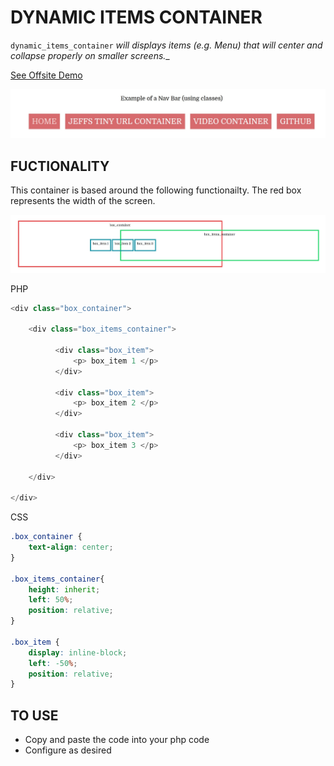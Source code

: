 # DYNAMIC ITEMS CONTAINER

`dynamic_items_container` _will displays items (e.g. Menu) that will
center and collapse properly on smaller screens.__

[See Offsite Demo](http://www.jeffryadecola.com/my-php-containers/index.php?container_name=dynamic_items_container)

![IMAGE - dynamic_items_container - IMAGE](../docs/pics/dynamic_items_container.jpg)

## FUCTIONALITY

This container is based around the following functionailty.
The red box represents the width of the screen.

![IMAGE - dynamic_items_container - IMAGE](../docs/pics/dynamic_items_container_wireimage.jpg)

PHP

```php
<div class="box_container">

	<div class="box_items_container">

          <div class="box_item">
              <p> box_item 1 </p>
          </div>

          <div class="box_item">
              <p> box_item 2 </p>
          </div>

          <div class="box_item">
              <p> box_item 3 </p>
          </div>

	</div>

</div>
```

CSS

```css
.box_container {
    text-align: center;
}

.box_items_container{
    height: inherit;
    left: 50%;
    position: relative;
}

.box_item {
    display: inline-block;
    left: -50%;
    position: relative;
}
```

## TO USE

* Copy and paste the code into your php code
* Configure as desired